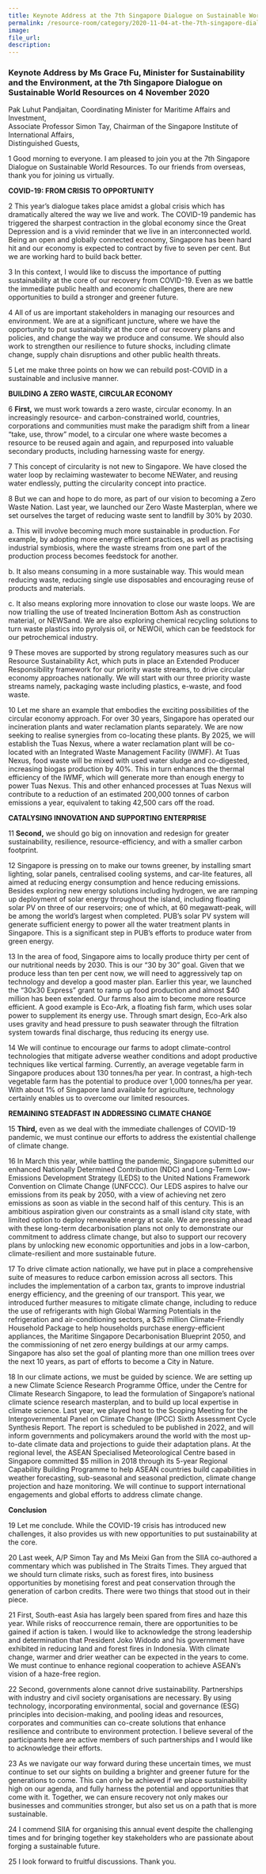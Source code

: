 ```yaml
---  
title: Keynote Address at the 7th Singapore Dialogue on Sustainable World Resources by Ms Grace Fu, Minister for Sustainability and the Environment  
permalink: /resource-room/category/2020-11-04-at-the-7th-singapore-dialogue-on-sustainable-world-resources/  
image:  
file_url:  
description:  
---  
```


### Keynote Address by Ms Grace Fu, Minister for Sustainability and the Environment, at the 7th Singapore Dialogue on Sustainable World Resources on 4 November 2020  

Pak Luhut Pandjaitan, Coordinating Minister for Maritime Affairs and Investment,  
Associate Professor Simon Tay, Chairman of the Singapore Institute of International Affairs,    
Distinguished Guests,  

1 Good morning to everyone. I am pleased to join you at the 7th Singapore Dialogue on Sustainable World Resources. To our friends from overseas, thank you for joining us virtually.  

**COVID-19: FROM CRISIS TO OPPORTUNITY**  

2 This year’s dialogue takes place amidst a global crisis which has dramatically altered the way we live and work. The COVID-19 pandemic has triggered the sharpest contraction in the global economy since the Great Depression and is a vivid reminder that we live in an interconnected world. Being an open and globally connected economy, Singapore has been hard hit and our economy is expected to contract by five to seven per cent. But we are working hard to build back better.  

3 In this context, I would like to discuss the importance of putting sustainability at the core of our recovery from COVID-19. Even as we battle the immediate public health and economic challenges, there are new opportunities to build a stronger and greener future.  

4 All of us are important stakeholders in managing our resources and environment. We are at a significant juncture, where we have the opportunity to put sustainability at the core of our recovery plans and policies, and change the way we produce and consume.  We should also work to strengthen our resilience to future shocks, including climate change, supply chain disruptions and other public health threats.  

5 Let me make three points on how we can rebuild post-COVID in a sustainable and inclusive manner.  

**BUILDING A ZERO WASTE, CIRCULAR ECONOMY**  

6 **First,** we must work towards a zero waste, circular economy. In an increasingly resource- and carbon-constrained world, countries, corporations and communities must make the paradigm shift from a linear “take, use, throw” model, to a circular one where waste becomes a resource to be reused again and again, and repurposed into valuable secondary products, including harnessing waste for energy.  

7 This concept of circularity is not new to Singapore. We have closed the water loop by reclaiming wastewater to become NEWater, and reusing water endlessly, putting the circularity concept into practice.  

8 But we can and hope to do more, as part of our vision to becoming a Zero Waste Nation.  Last year, we launched our Zero Waste Masterplan, where we set ourselves the target of reducing waste sent to landfill by 30% by 2030.  

a. This will involve becoming much more sustainable in production. For example, by adopting more energy efficient practices, as well as practising industrial symbiosis, where the waste streams from one part of the production process becomes feedstock for another.  

b. It also means consuming in a more sustainable way. This would mean reducing waste, reducing single use disposables and encouraging reuse of products and materials.  

c. It also means exploring more innovation to close our waste loops. We are now trialling the use of treated Incineration Bottom Ash as construction material, or NEWSand.  We are also exploring chemical recycling solutions to turn waste plastics into pyrolysis oil, or NEWOil, which can be feedstock for our petrochemical industry.  

9 These moves are supported by strong regulatory measures such as our Resource Sustainability Act, which puts in place an Extended Producer Responsibility framework for our priority waste streams, to drive circular economy approaches nationally.  We will start with our three priority waste streams namely, packaging waste including plastics, e-waste, and food waste.  

10 Let me share an example that embodies the exciting possibilities of the circular economy approach. For over 30 years, Singapore has operated our incineration plants and water reclamation plants separately. We are now seeking to realise synergies from co-locating these plants. By 2025, we will establish the Tuas Nexus, where a water reclamation plant will be co-located with an Integrated Waste Management Facility (IWMF). At Tuas Nexus, food waste will be mixed with used water sludge and co-digested, increasing biogas production by 40%. This in turn enhances the thermal efficiency of the IWMF, which will generate more than enough energy to power Tuas Nexus. This and other enhanced processes at Tuas Nexus will contribute to a reduction of an estimated 200,000 tonnes of carbon emissions a year, equivalent to taking 42,500 cars off the road.  

**CATALYSING INNOVATION AND SUPPORTING ENTERPRISE**  

11 **Second,** we should go big on innovation and redesign for greater sustainability, resilience, resource-efficiency, and with a smaller carbon footprint.  

12 Singapore is pressing on to make our towns greener, by installing smart lighting, solar panels, centralised cooling systems, and car-lite features, all aimed at reducing energy consumption and hence reducing emissions. Besides exploring new energy solutions including hydrogen, we are ramping up deployment of solar energy throughout the island, including floating solar PV on three of our reservoirs; one of which, at 60 megawatt-peak, will be among the world’s largest when completed. PUB’s solar PV system will generate sufficient energy to power all the water treatment plants in Singapore. This is a significant step in PUB’s efforts to produce water from green energy.  

13 In the area of food, Singapore aims to locally produce thirty per cent of our nutritional needs by 2030. This is our “30 by 30” goal. Given that we produce less than ten per cent now, we will need to aggressively tap on technology and develop a good master plan. Earlier this year, we launched the “30x30 Express” grant to ramp up food production and almost $40 million has been extended.  Our farms also aim to become more resource efficient. A good example is Eco-Ark, a floating fish farm, which uses solar power to supplement its energy use. Through smart design, Eco-Ark also uses gravity and head pressure to push seawater through the filtration system towards final discharge, thus reducing its energy use.  

14 We will continue to encourage our farms to adopt climate-control technologies that mitigate adverse weather conditions and adopt productive techniques like vertical farming. Currently, an average vegetable farm in Singapore produces about 130 tonnes/ha per year. In contrast, a high-tech vegetable farm has the potential to produce over 1,000 tonnes/ha per year. With about 1% of Singapore land available for agriculture, technology certainly enables us to overcome our limited resources.  

**REMAINING STEADFAST IN ADDRESSING CLIMATE CHANGE**  

15 **Third,** even as we deal with the immediate challenges of COVID-19 pandemic, we must continue our efforts to address the existential challenge of climate change.  

16 In March this year, while battling the pandemic, Singapore submitted our enhanced Nationally Determined Contribution (NDC) and Long-Term Low-Emissions Development Strategy (LEDS) to the United Nations Framework Convention on Climate Change (UNFCCC). Our LEDS aspires to halve our emissions from its peak by 2050, with a view of achieving net zero emissions as soon as viable in the second half of this century. This is an ambitious aspiration given our constraints as a small island city state, with limited option to deploy renewable energy at scale. We are pressing ahead with these long-term decarbonisation plans not only to demonstrate our commitment to address climate change, but also to support our recovery plans by unlocking new economic opportunities and jobs in a low-carbon, climate-resilient and more sustainable future.  

17 To drive climate action nationally, we have put in place a comprehensive suite of measures to reduce carbon emission across all sectors. This includes the implementation of a carbon tax, grants to improve industrial energy efficiency, and the greening of our transport. This year, we introduced further measures to mitigate climate change, including to reduce the use of refrigerants with high Global Warming Potentials in the refrigeration and air-conditioning sectors, a $25 million Climate-Friendly Household Package to help households purchase energy-efficient appliances, the Maritime Singapore Decarbonisation Blueprint 2050, and the commissioning of net zero energy buildings at our army camps. Singapore has also set the goal of planting more than one million trees over the next 10 years, as part of efforts to become a City in Nature.  

18 In our climate actions, we must be guided by science. We are setting up a new Climate Science Research Programme Office, under the Centre for Climate Research Singapore, to lead the formulation of Singapore’s national climate science research masterplan, and to build up local expertise in climate science. Last year, we played host to the Scoping Meeting for the Intergovernmental Panel on Climate Change (IPCC) Sixth Assessment Cycle Synthesis Report. The report is scheduled to be published in 2022, and will inform governments and policymakers around the world with the most up-to-date climate data and projections to guide their adaptation plans. At the regional level, the ASEAN Specialised Meteorological Centre based in Singapore committed $5 million in 2018 through its 5-year Regional Capability Building Programme to help ASEAN countries build capabilities in weather forecasting, sub-seasonal and seasonal prediction, climate change projection and haze monitoring. We will continue to support international engagements and global efforts to address climate change.  

**Conclusion**  

19 Let me conclude. While the COVID-19 crisis has introduced new challenges, it also provides us with new opportunities to put sustainability at the core.  

20 Last week, A/P Simon Tay and Ms Meixi Gan from the SIIA co-authored a commentary which was published in The Straits Times. They argued that we should turn climate risks, such as forest fires, into business opportunities by monetising forest and peat conservation through the generation of carbon credits. There were two things that stood out in their piece.  

21 First, South-east Asia has largely been spared from fires and haze this year. While risks of reoccurrence remain, there are opportunities to be gained if action is taken. I would like to acknowledge the strong leadership and determination that President Joko Widodo and his government have exhibited in reducing land and forest fires in Indonesia. With climate change, warmer and drier weather can be expected in the years to come. We must continue to enhance regional cooperation to achieve ASEAN’s vision of a haze-free region.  

22 Second, governments alone cannot drive sustainability. Partnerships with industry and civil society organisations are necessary. By using technology, incorporating environmental, social and governance (ESG) principles into decision-making, and pooling ideas and resources, corporates and communities can co-create solutions that enhance resilience and contribute to environment protection. I believe several of the participants here are active members of such partnerships and I would like to acknowledge their efforts.  

23 As we navigate our way forward during these uncertain times, we must continue to set our sights on building a brighter and greener future for the generations to come. This can only be achieved if we place sustainability high on our agenda, and fully harness the potential and opportunities that come with it. Together, we can ensure recovery not only makes our businesses and communities stronger, but also set us on a path that is more sustainable.  

24 I commend SIIA for organising this annual event despite the challenging times and for bringing together key stakeholders who are passionate about forging a sustainable future.  

25 I look forward to fruitful discussions. Thank you.  
